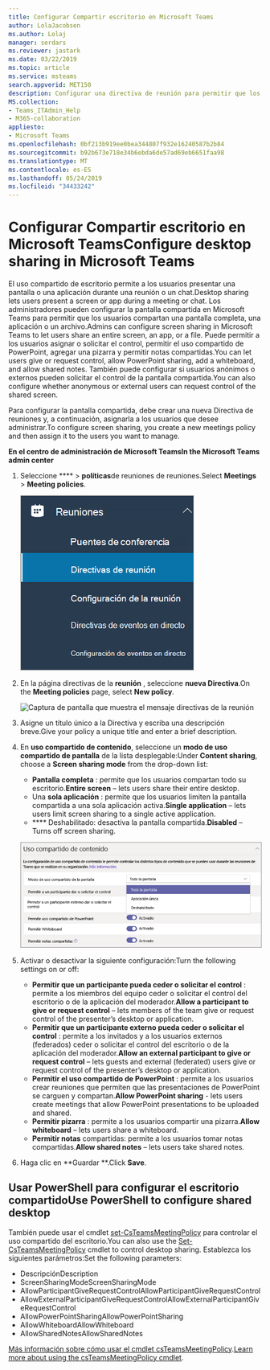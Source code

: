```yaml
---
title: Configurar Compartir escritorio en Microsoft Teams
author: LolaJacobsen
ms.author: Lolaj
manager: serdars
ms.reviewer: jastark
ms.date: 03/22/2019
ms.topic: article
ms.service: msteams
search.appverid: MET150
description: Configurar una directiva de reunión para permitir que los usuarios compartan sus escritorios en chats o reuniones de Teams
MS.collection:
- Teams_ITAdmin_Help
- M365-collaboration
appliesto:
- Microsoft Teams
ms.openlocfilehash: 0bf213b919ee0bea344807f932e16240587b2b84
ms.sourcegitcommit: b92b673e718e34b6ebda6de57ad69eb6651faa98
ms.translationtype: MT
ms.contentlocale: es-ES
ms.lasthandoff: 05/24/2019
ms.locfileid: "34433242"
---
```

<a name="configure-desktop-sharing-in-microsoft-teams"></a><span data-ttu-id="7a890-103">Configurar Compartir escritorio en Microsoft Teams</span><span class="sxs-lookup"><span data-stu-id="7a890-103">Configure desktop sharing in Microsoft Teams</span></span>
============================================

<span data-ttu-id="7a890-104">El uso compartido de escritorio permite a los usuarios presentar una pantalla o una aplicación durante una reunión o un chat.</span><span class="sxs-lookup"><span data-stu-id="7a890-104">Desktop sharing lets users present a screen or app during a meeting or chat.</span></span> <span data-ttu-id="7a890-105">Los administradores pueden configurar la pantalla compartida en Microsoft Teams para permitir que los usuarios compartan una pantalla completa, una aplicación o un archivo.</span><span class="sxs-lookup"><span data-stu-id="7a890-105">Admins can configure screen sharing in Microsoft Teams to let users share an entire screen, an app, or a file.</span></span> <span data-ttu-id="7a890-106">Puede permitir a los usuarios asignar o solicitar el control, permitir el uso compartido de PowerPoint, agregar una pizarra y permitir notas compartidas.</span><span class="sxs-lookup"><span data-stu-id="7a890-106">You can let users give or request control, allow PowerPoint sharing, add a whiteboard, and allow shared notes.</span></span> <span data-ttu-id="7a890-107">También puede configurar si usuarios anónimos o externos pueden solicitar el control de la pantalla compartida.</span><span class="sxs-lookup"><span data-stu-id="7a890-107">You can also configure whether anonymous or external users can request control of the shared screen.</span></span>

<span data-ttu-id="7a890-108">Para configurar la pantalla compartida, debe crear una nueva Directiva de reuniones y, a continuación, asignarla a los usuarios que desee administrar.</span><span class="sxs-lookup"><span data-stu-id="7a890-108">To configure screen sharing, you create a new meetings policy and then assign it to the users you want to manage.</span></span>

<span data-ttu-id="7a890-109">**En el centro de administración de Microsoft Teams**</span><span class="sxs-lookup"><span data-stu-id="7a890-109">**In the Microsoft Teams admin center**</span></span>

1. <span data-ttu-id="7a890-110">Seleccione \*\*\*\* > **políticas**de reuniones de reuniones.</span><span class="sxs-lookup"><span data-stu-id="7a890-110">Select **Meetings** > **Meeting policies**.</span></span>

    ![Captura de pantalla que muestra las directivas de reunión seleccionadas](media/configure-desktop-sharing-image1.png)

2. <span data-ttu-id="7a890-112">En la página directivas de la **reunión** , seleccione **nueva Directiva**.</span><span class="sxs-lookup"><span data-stu-id="7a890-112">On the **Meeting policies** page, select **New policy**.</span></span>

    ![Captura de pantalla que muestra el mensaje directivas de la reunión](media/configure-desktop-sharing-image2.png)

3. <span data-ttu-id="7a890-114">Asigne un título único a la Directiva y escriba una descripción breve.</span><span class="sxs-lookup"><span data-stu-id="7a890-114">Give your policy a unique title and enter a brief description.</span></span>

4. <span data-ttu-id="7a890-115">En **uso compartido de contenido**, seleccione un **modo de uso compartido de pantalla** de la lista desplegable:</span><span class="sxs-lookup"><span data-stu-id="7a890-115">Under **Content sharing**, choose a **Screen sharing mode** from the drop-down list:</span></span>

   - <span data-ttu-id="7a890-116">**Pantalla completa** : permite que los usuarios compartan todo su escritorio.</span><span class="sxs-lookup"><span data-stu-id="7a890-116">**Entire screen** – lets users share their entire desktop.</span></span>
   - <span data-ttu-id="7a890-117">Una **sola aplicación** : permite que los usuarios limiten la pantalla compartida a una sola aplicación activa.</span><span class="sxs-lookup"><span data-stu-id="7a890-117">**Single application** – lets users limit screen sharing to a single active application.</span></span>
   - <span data-ttu-id="7a890-118">\*\*\*\* Deshabilitado: desactiva la pantalla compartida.</span><span class="sxs-lookup"><span data-stu-id="7a890-118">**Disabled** – Turns off screen sharing.</span></span>

    ![Captura de pantalla que muestra las opciones del modo de uso compartido](media/configure-desktop-sharing-image3.png)

5. <span data-ttu-id="7a890-120">Activar o desactivar la siguiente configuración:</span><span class="sxs-lookup"><span data-stu-id="7a890-120">Turn the following settings on or off:</span></span>

    - <span data-ttu-id="7a890-121">**Permitir que un participante pueda ceder o solicitar el control** : permite a los miembros del equipo ceder o solicitar el control del escritorio o de la aplicación del moderador.</span><span class="sxs-lookup"><span data-stu-id="7a890-121">**Allow a participant to give or request control** – lets members of the team give or request control of the presenter’s desktop or application.</span></span>
    - <span data-ttu-id="7a890-122">**Permitir que un participante externo pueda ceder o solicitar el control** : permite a los invitados y a los usuarios externos (federados) ceder o solicitar el control del escritorio o de la aplicación del moderador.</span><span class="sxs-lookup"><span data-stu-id="7a890-122">**Allow an external participant to give or request control** – lets guests and external (federated) users give or request control of the presenter’s desktop or application.</span></span>
    - <span data-ttu-id="7a890-123">**Permitir el uso compartido de PowerPoint** : permite a los usuarios crear reuniones que permiten que las presentaciones de PowerPoint se carguen y compartan.</span><span class="sxs-lookup"><span data-stu-id="7a890-123">**Allow PowerPoint sharing** - lets users create meetings that allow PowerPoint presentations to be uploaded and shared.</span></span>
    - <span data-ttu-id="7a890-124">**Permitir pizarra** : permite a los usuarios compartir una pizarra.</span><span class="sxs-lookup"><span data-stu-id="7a890-124">**Allow whiteboard** – lets users share a whiteboard.</span></span>
    - <span data-ttu-id="7a890-125">**Permitir notas** compartidas: permite a los usuarios tomar notas compartidas.</span><span class="sxs-lookup"><span data-stu-id="7a890-125">**Allow shared notes** – lets users take shared notes.</span></span>

6. <span data-ttu-id="7a890-126">Haga clic en \*\*Guardar \*\*.</span><span class="sxs-lookup"><span data-stu-id="7a890-126">Click **Save**.</span></span>

## <a name="use-powershell-to-configure-shared-desktop"></a><span data-ttu-id="7a890-127">Usar PowerShell para configurar el escritorio compartido</span><span class="sxs-lookup"><span data-stu-id="7a890-127">Use PowerShell to configure shared desktop</span></span>

<span data-ttu-id="7a890-128">También puede usar el cmdlet [set-CsTeamsMeetingPolicy](https://docs.microsoft.com/en-us/powershell/module/skype/set-csteamsmeetingpolicy?view=skype-ps) para controlar el uso compartido del escritorio.</span><span class="sxs-lookup"><span data-stu-id="7a890-128">You can also use the [Set-CsTeamsMeetingPolicy](https://docs.microsoft.com/en-us/powershell/module/skype/set-csteamsmeetingpolicy?view=skype-ps) cmdlet to control desktop sharing.</span></span> <span data-ttu-id="7a890-129">Establezca los siguientes parámetros:</span><span class="sxs-lookup"><span data-stu-id="7a890-129">Set the following parameters:</span></span>

- <span data-ttu-id="7a890-130">Descripción</span><span class="sxs-lookup"><span data-stu-id="7a890-130">Description</span></span>
- <span data-ttu-id="7a890-131">ScreenSharingMode</span><span class="sxs-lookup"><span data-stu-id="7a890-131">ScreenSharingMode</span></span>
- <span data-ttu-id="7a890-132">AllowParticipantGiveRequestControl</span><span class="sxs-lookup"><span data-stu-id="7a890-132">AllowParticipantGiveRequestControl</span></span>
- <span data-ttu-id="7a890-133">AllowExternalParticipantGiveRequestControl</span><span class="sxs-lookup"><span data-stu-id="7a890-133">AllowExternalParticipantGiveRequestControl</span></span>
- <span data-ttu-id="7a890-134">AllowPowerPointSharing</span><span class="sxs-lookup"><span data-stu-id="7a890-134">AllowPowerPointSharing</span></span>
- <span data-ttu-id="7a890-135">AllowWhiteboard</span><span class="sxs-lookup"><span data-stu-id="7a890-135">AllowWhiteboard</span></span>
- <span data-ttu-id="7a890-136">AllowSharedNotes</span><span class="sxs-lookup"><span data-stu-id="7a890-136">AllowSharedNotes</span></span>

<span data-ttu-id="7a890-137">[Más información sobre cómo usar el cmdlet csTeamsMeetingPolicy](https://docs.microsoft.com/en-us/powershell/module/skype/set-csteamsmeetingpolicy?view=skype-ps).</span><span class="sxs-lookup"><span data-stu-id="7a890-137">[Learn more about using the csTeamsMeetingPolicy cmdlet](https://docs.microsoft.com/en-us/powershell/module/skype/set-csteamsmeetingpolicy?view=skype-ps).</span></span>

